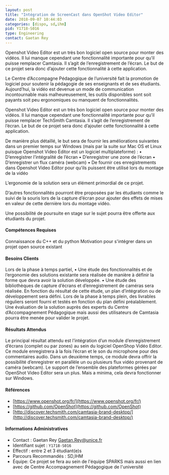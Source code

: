 ```yaml
---
layout: post
title: "Intégration de ScreenCast dans OpenShot Video Editor"
date: 2018-09-07 10:44:03
categories: [dispo, sd,ihm]
pid: Y1718-S016
type: Engineering
contact: Gaetan Rey
---
```

       
Openshot Video Editor est un très bon logiciel open source pour monter des vidéos. Il lui manque cependant une fonctionnalité importante pour qu’il puisse remplacer Camtasia. Il s’agit de l’enregistrement de l’écran. Le but de ce projet sera donc d’ajouter cette fonctionnalité à cette application.

Le Centre d’Accompagne Pédagogique de l’université fait la promotion de logiciel pour soutenir la pédagogie de ses enseignants et de ses étudiants. Aujourd’hui, la vidéo est devenue un mode de communication incontournable mais malheureusement, les outils disponibles sont soit payants soit peu ergonomiques ou manquent de fonctionnalités.

Openshot Video Editor est un très bon logiciel open source pour monter des vidéos. Il lui manque cependant une fonctionnalité importante pour qu’il puisse remplacer TechSmith Camtasia. Il s’agit de l’enregistrement de l’écran. Le but de ce projet sera donc d’ajouter cette fonctionnalité à cette application.

De manière plus détaillé, le but sera de fournir les améliorations suivantes dans un premier temps sur Windows (mais par la suite sur Mac OS et Linux puisque Openshot Video Editor est un logiciel multiplateforme) :
•	D’enregistrer l’intégralité de l’écran
•	D’enregistrer une zone de l’écran
•	D’enregistrer un flux caméra (webcam)
•	De fournir ces enregistrements dans Openshot Video Editor pour qu’ils puissent être utilisé lors du montage de la vidéo

L’ergonomie de la solution sera un élément primordial de ce projet.

D’autres fonctionnalités pourront être proposées par les étudiants comme le suivi de la souris lors de la capture d’écran pour ajouter des effets de mises en valeur de cette dernière lors du montage vidéo.

Une possibilité de poursuite en stage sur le sujet pourra être offerte aux étudiants du projet. 

#### Compétences Requises
Connaissance du C++ et du python
Motivation pour s'intégrer dans un projet open source existant



     

#### Besoins Clients
Lors de la phase à temps partiel, 
•	Une étude des fonctionnalités et de l’ergonomie des solutions existante sera réalisée de manière à définir la forme que devra avoir la solution développée.
•	Une étude des bibliothèques de capture d’écrans et d’enregistrement de caméras sera réalisée. En fonction du résultat de cette étude, un plan d’intégration ou de développement sera défini.
Lors de la phase à temps plein, des livrables réguliers seront fourni et testés en fonction du plan défini préalablement. Une évaluation de la solution auprès des experts du Centre d’Accompagnement Pédagogique mais aussi des utilisateurs de Camtasia pourra être menée pour valider le projet.

#### Résultats Attendus
Le principal résultat attendu est l’intégration d’un module d’enregistrement d’écrans (complet ou par zones) au sein du logiciel OpenShop Vidéo Editor. Ce module enregistrera à la fois l’écran et le son du microphone pour des commentaires audio.
Dans un deuxième temps, ce module devra offrir la possibilité d’enregistrer en parallèle un ou plusieurs flux vidéo provenant de caméra (webcam).
Le support de l’ensemble des plateformes gérées par OpenShot Video Editor sera un plus. Mais a minima, cela devra fonctionner sur Windows.


#### Références

  * [https://www.openshot.org/fr/](https://www.openshot.org/fr/)
  * [https://github.com/OpenShot](https://github.com/OpenShot)
  * [http://discover.techsmith.com/camtasia-brand-desktop/](http://discover.techsmith.com/camtasia-brand-desktop/)

#### Informations Administratives
  * Contact : Gaetan Rey <Gaetan.Rey@unice.fr>
  * Identifiant sujet : `Y1718-S016`
  * Effectif : entre 2 et 3 étudiant(e)s
  * Parcours Recommandés : SD,IHM
  * Équipe: Ce projet se fera au sein de l'équipe SPARKS mais aussi en lien avec de Centre Accompagnement Pédagogique de l'université

     